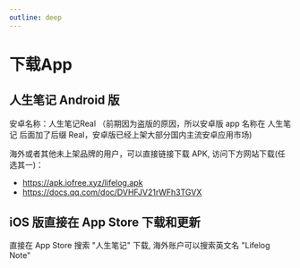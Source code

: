 ```yaml
---
outline: deep
---
```


# 下载App

## 人生笔记 Android 版

安卓名称：人生笔记Real
（前期因为盗版的原因，所以安卓版 app 名称在 人生笔记 后面加了后缀 Real，安卓版已经上架大部分国内主流安卓应用市场)

海外或者其他未上架品牌的用户，可以直接链接下载 APK, 访问下方网站下载(任选其一)：
- https://apk.iofree.xyz/lifelog.apk
- https://docs.qq.com/doc/DVHFJV21rWFh3TGVX

## iOS 版直接在 App Store 下载和更新

直接在 App Store 搜索 "人生笔记" 下载, 海外账户可以搜索英文名 "Lifelog Note"
